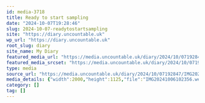 ```yaml
---
id: media-3718
title: Ready to start sampling
date: "2024-10-07T19:28:46"
slug: 2024-10-07-readytostartsampling
site: "https://diary.uncountable.uk"
wp_url: "https://diary.uncountable.uk"
root_slug: diary
site_name: My Diary
featured_media_url: "https://media.uncountable.uk/diary/2024/10/07192847/IMG20241006102356.webp"
featured_media_srcset: "https://media.uncountable.uk/diary/2024/10/07192847/IMG20241006102356-300x169.webp 300w, https://media.uncountable.uk/diary/2024/10/07192847/IMG20241006102356-1024x576.webp 1024w, https://media.uncountable.uk/diary/2024/10/07192847/IMG20241006102356-150x150.webp 150w, https://media.uncountable.uk/diary/2024/10/07192847/IMG20241006102356-640x360.webp 640w, https://media.uncountable.uk/diary/2024/10/07192847/IMG20241006102356.webp 2000w"
type: media
source_url: "https://media.uncountable.uk/diary/2024/10/07192847/IMG20241006102356.webp"
media_details: {"width":2000,"height":1125,"file":"IMG20241006102356.webp","filesize":191816,"sizes":{"medium":{"file":"IMG20241006102356-300x169.webp","width":300,"height":169,"filesize":19802,"mime_type":"image/webp","source_url":"https://media.uncountable.uk/diary/2024/10/07192847/IMG20241006102356-300x169.webp"},"large":{"file":"IMG20241006102356-1024x576.webp","width":1024,"height":576,"filesize":194158,"mime_type":"image/webp","source_url":"https://media.uncountable.uk/diary/2024/10/07192847/IMG20241006102356-1024x576.webp"},"thumbnail":{"file":"IMG20241006102356-150x150.webp","width":150,"height":150,"filesize":8694,"mime_type":"image/webp","source_url":"https://media.uncountable.uk/diary/2024/10/07192847/IMG20241006102356-150x150.webp"},"mobwidth":{"file":"IMG20241006102356-640x360.webp","width":640,"height":360,"filesize":83208,"mime_type":"image/webp","source_url":"https://media.uncountable.uk/diary/2024/10/07192847/IMG20241006102356-640x360.webp"},"full":{"file":"IMG20241006102356.webp","width":2000,"height":1125,"mime_type":"image/webp","source_url":"https://media.uncountable.uk/diary/2024/10/07192847/IMG20241006102356.webp"}},"image_meta":{"aperture":"0","credit":"","camera":"","caption":"","created_timestamp":"0","copyright":"","focal_length":"0","iso":"0","shutter_speed":"0","title":"","orientation":"0","keywords":[]}}
category: []
tag: []
---
```


